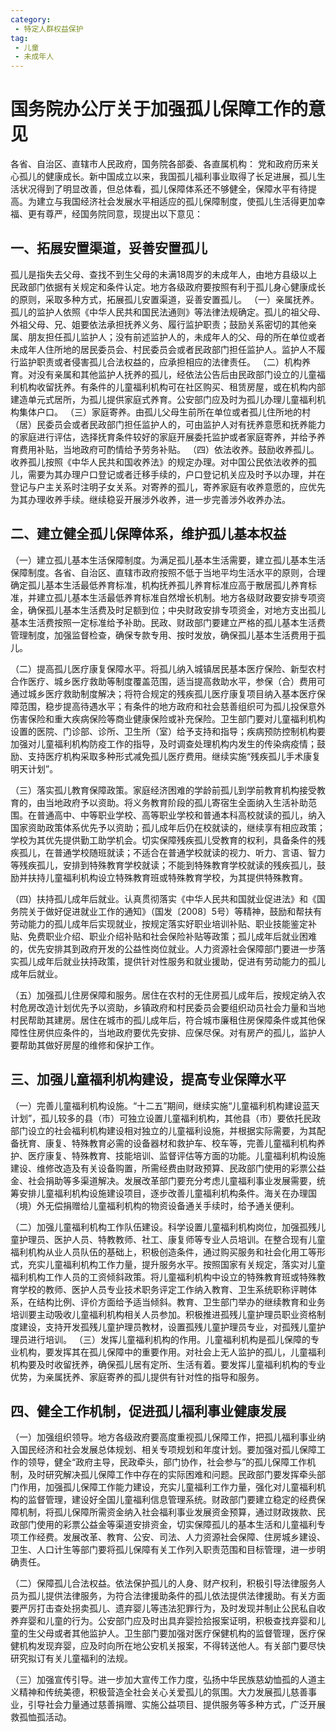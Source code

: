 ```yaml
---
category: 
 - 特定人群权益保护
tag:
 - 儿童
 - 未成年人
---
```


# 国务院办公厅关于加强孤儿保障工作的意见

各省、自治区、直辖市人民政府，国务院各部委、各直属机构：
党和政府历来关心孤儿的健康成长。新中国成立以来，我国孤儿福利事业取得了长足进展，孤儿生活状况得到了明显改善，但总体看，孤儿保障体系还不够健全，保障水平有待提高。为建立与我国经济社会发展水平相适应的孤儿保障制度，使孤儿生活得更加幸福、更有尊严，经国务院同意，现提出以下意见：

## 一、拓展安置渠道，妥善安置孤儿

孤儿是指失去父母、查找不到生父母的未满18周岁的未成年人，由地方县级以上民政部门依据有关规定和条件认定。地方各级政府要按照有利于孤儿身心健康成长的原则，采取多种方式，拓展孤儿安置渠道，妥善安置孤儿。
（一）亲属抚养。孤儿的监护人依照《中华人民共和国民法通则》等法律法规确定。孤儿的祖父母、外祖父母、兄、姐要依法承担抚养义务、履行监护职责；鼓励关系密切的其他亲属、朋友担任孤儿监护人；没有前述监护人的，未成年人的父、母的所在单位或者未成年人住所地的居民委员会、村民委员会或者民政部门担任监护人。监护人不履行监护职责或者侵害孤儿合法权益的，应承担相应的法律责任。
（二）机构养育。对没有亲属和其他监护人抚养的孤儿，经依法公告后由民政部门设立的儿童福利机构收留抚养。有条件的儿童福利机构可在社区购买、租赁房屋，或在机构内部建造单元式居所，为孤儿提供家庭式养育。公安部门应及时为孤儿办理儿童福利机构集体户口。
（三）家庭寄养。由孤儿父母生前所在单位或者孤儿住所地的村（居）民委员会或者民政部门担任监护人的，可由监护人对有抚养意愿和抚养能力的家庭进行评估，选择抚育条件较好的家庭开展委托监护或者家庭寄养，并给予养育费用补贴，当地政府可酌情给予劳务补贴。
（四）依法收养。鼓励收养孤儿。收养孤儿按照《中华人民共和国收养法》的规定办理。对中国公民依法收养的孤儿，需要为其办理户口登记或者迁移手续的，户口登记机关应及时予以办理，并在登记与户主关系时注明子女关系。对寄养的孤儿，寄养家庭有收养意愿的，应优先为其办理收养手续。继续稳妥开展涉外收养，进一步完善涉外收养办法。

## 二、建立健全孤儿保障体系，维护孤儿基本权益

（一）建立孤儿基本生活保障制度。为满足孤儿基本生活需要，建立孤儿基本生活保障制度。各省、自治区、直辖市政府按照不低于当地平均生活水平的原则，合理确定孤儿基本生活最低养育标准，机构抚养孤儿养育标准应高于散居孤儿养育标准，并建立孤儿基本生活最低养育标准自然增长机制。地方各级财政要安排专项资金，确保孤儿基本生活费及时足额到位；中央财政安排专项资金，对地方支出孤儿基本生活费按照一定标准给予补助。民政、财政部门要建立严格的孤儿基本生活费管理制度，加强监督检查，确保专款专用、按时发放，确保孤儿基本生活费用于孤儿。

（二）提高孤儿医疗康复保障水平。将孤儿纳入城镇居民基本医疗保险、新型农村合作医疗、城乡医疗救助等制度覆盖范围，适当提高救助水平，参保（合）费用可通过城乡医疗救助制度解决；将符合规定的残疾孤儿医疗康复项目纳入基本医疗保障范围，稳步提高待遇水平；有条件的地方政府和社会慈善组织可为孤儿投保意外伤害保险和重大疾病保险等商业健康保险或补充保险。卫生部门要对儿童福利机构设置的医院、门诊部、诊所、卫生所（室）给予支持和指导；疾病预防控制机构要加强对儿童福利机构防疫工作的指导，及时调查处理机构内发生的传染病疫情；鼓励、支持医疗机构采取多种形式减免孤儿医疗费用。继续实施“残疾孤儿手术康复明天计划”。

（三）落实孤儿教育保障政策。家庭经济困难的学龄前孤儿到学前教育机构接受教育的，由当地政府予以资助。将义务教育阶段的孤儿寄宿生全面纳入生活补助范围。在普通高中、中等职业学校、高等职业学校和普通本科高校就读的孤儿，纳入国家资助政策体系优先予以资助；孤儿成年后仍在校就读的，继续享有相应政策；学校为其优先提供勤工助学机会。切实保障残疾孤儿受教育的权利，具备条件的残疾孤儿，在普通学校随班就读；不适合在普通学校就读的视力、听力、言语、智力等残疾孤儿，安排到特殊教育学校就读；不能到特殊教育学校就读的残疾孤儿，鼓励并扶持儿童福利机构设立特殊教育班或特殊教育学校，为其提供特殊教育。

（四）扶持孤儿成年后就业。认真贯彻落实《中华人民共和国就业促进法》和《国务院关于做好促进就业工作的通知》（国发〔2008〕5号）等精神，鼓励和帮扶有劳动能力的孤儿成年后实现就业，按规定落实好职业培训补贴、职业技能鉴定补贴、免费职业介绍、职业介绍补贴和社会保险补贴等政策；孤儿成年后就业困难的，优先安排其到政府开发的公益性岗位就业。人力资源社会保障部门要进一步落实孤儿成年后就业扶持政策，提供针对性服务和就业援助，促进有劳动能力的孤儿成年后就业。

（五）加强孤儿住房保障和服务。居住在农村的无住房孤儿成年后，按规定纳入农村危房改造计划优先予以资助，乡镇政府和村民委员会要组织动员社会力量和当地村民帮助其建房。居住在城市的孤儿成年后，符合城市廉租住房保障条件或其他保障性住房供应条件的，当地政府要优先安排、应保尽保。对有房产的孤儿，监护人要帮助其做好房屋的维修和保护工作。

## 三、加强儿童福利机构建设，提高专业保障水平

（一）完善儿童福利机构设施。“十二五”期间，继续实施“儿童福利机构建设蓝天计划”，孤儿较多的县（市）可独立设置儿童福利机构，其他县（市）要依托民政部门设立的社会福利机构建设相对独立的儿童福利设施，并根据实际需要，为其配备抚育、康复、特殊教育必需的设备器材和救护车、校车等，完善儿童福利机构养护、医疗康复、特殊教育、技能培训、监督评估等方面的功能。儿童福利机构设施建设、维修改造及有关设备购置，所需经费由财政预算、民政部门使用的彩票公益金、社会捐助等多渠道解决。发展改革部门要充分考虑儿童福利事业发展需要，统筹安排儿童福利机构设施建设项目，逐步改善儿童福利机构条件。海关在办理国（境）外无偿捐赠给儿童福利机构的物资设备通关手续时，给予通关便利。

（二）加强儿童福利机构工作队伍建设。科学设置儿童福利机构岗位，加强孤残儿童护理员、医护人员、特教教师、社工、康复师等专业人员培训。在整合现有儿童福利机构从业人员队伍的基础上，积极创造条件，通过购买服务和社会化用工等形式，充实儿童福利机构工作力量，提升服务水平。按照国家有关规定，落实对儿童福利机构工作人员的工资倾斜政策。将儿童福利机构中设立的特殊教育班或特殊教育学校的教师、医护人员专业技术职务评定工作纳入教育、卫生系统职称评聘体系，在结构比例、评价方面给予适当倾斜。教育、卫生部门举办的继续教育和业务培训要主动吸收儿童福利机构相关人员参加。积极推进孤残儿童护理员职业资格制度建设，支持开发孤残儿童护理员教材，设置孤残儿童护理员专业，对孤残儿童护理员进行培训。
（三）发挥儿童福利机构的作用。儿童福利机构是孤儿保障的专业机构，要发挥其在孤儿保障中的重要作用。对社会上无人监护的孤儿，儿童福利机构要及时收留抚养，确保孤儿居有定所、生活有着。要发挥儿童福利机构的专业优势，为亲属抚养、家庭寄养的孤儿提供有针对性的指导和服务。

## 四、健全工作机制，促进孤儿福利事业健康发展

（一）加强组织领导。地方各级政府要高度重视孤儿保障工作，把孤儿福利事业纳入国民经济和社会发展总体规划、相关专项规划和年度计划。要加强对孤儿保障工作的领导，健全“政府主导，民政牵头，部门协作，社会参与”的孤儿保障工作机制，及时研究解决孤儿保障工作中存在的实际困难和问题。民政部门要发挥牵头部门作用，加强孤儿保障工作能力建设，充实儿童福利工作力量，强化对儿童福利机构的监督管理，建设好全国儿童福利信息管理系统。财政部门要建立稳定的经费保障机制，将孤儿保障所需资金纳入社会福利事业发展资金预算，通过财政拨款、民政部门使用的彩票公益金等渠道安排资金，切实保障孤儿的基本生活和儿童福利专项工作经费。发展改革、教育、公安、司法、人力资源社会保障、住房城乡建设、卫生、人口计生等部门要将孤儿保障有关工作列入职责范围和目标管理，进一步明确责任。

（二）保障孤儿合法权益。依法保护孤儿的人身、财产权利，积极引导法律服务人员为孤儿提供法律服务，为符合法律援助条件的孤儿依法提供法律援助。有关方面要严厉打击查处拐卖孤儿、遗弃婴儿等违法犯罪行为，及时发现并制止公民私自收养弃婴和儿童的行为。公安部门应及时出具弃婴捡拾报案证明，积极查找弃婴和儿童的生父母或者其他监护人。卫生部门要加强对医疗保健机构的监督管理，医疗保健机构发现弃婴，应及时向所在地公安机关报案，不得转送他人。有关部门要尽快研究拟订有关儿童福利的法规。

（三）加强宣传引导。进一步加大宣传工作力度，弘扬中华民族慈幼恤孤的人道主义精神和传统美德，积极营造全社会关心关爱孤儿的氛围。大力发展孤儿慈善事业，引导社会力量通过慈善捐赠、实施公益项目、提供服务等多种方式，广泛开展救孤恤孤活动。